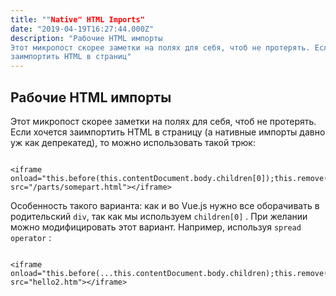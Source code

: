 ```yaml
---
title: ""Native" HTML Imports"
date: "2019-04-19T16:27:44.000Z"
description: "Рабочие HTML импорты
Этот микропост скорее заметки на полях для себя, чтоб не протерять. Если хочется
заимпортить HTML в страниц"
---
```


<h2 id="-html-">Рабочие HTML импорты</h2><p>Этот микропост скорее заметки на полях для себя, чтоб не протерять. Если хочется заимпортить HTML в страницу (а нативные импорты давно уж как депрекатед), то можно использовать такой трюк:</p><pre><code class="language-html">
&lt;iframe
onload="this.before(this.contentDocument.body.children[0]);this.remove()"
src="/parts/somepart.html"&gt;&lt;/iframe&gt;
</code></pre><p>Особенность такого варианта: как и во Vue.js нужно все оборачивать в родительский <code>div</code>, так как мы используем <code>children[0]</code> . При желании можно модифицировать этот вариант. Например, используя <code>spread operator</code> :</p><pre><code class="language-html">
&lt;iframe
onload="this.before(...this.contentDocument.body.children);this.remove()"
src="hello2.htm"&gt;&lt;/iframe&gt;
</code></pre>

